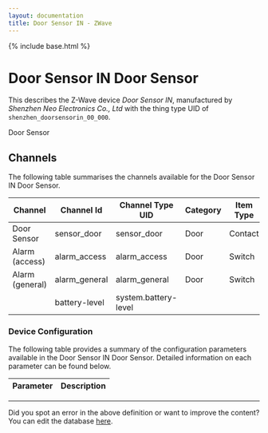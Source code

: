 ```yaml
---
layout: documentation
title: Door Sensor IN - ZWave
---
```


{% include base.html %}

# Door Sensor IN Door Sensor

This describes the Z-Wave device *Door Sensor IN*, manufactured by *Shenzhen Neo Electronics Co., Ltd* with the thing type UID of ```shenzhen_doorsensorin_00_000```. 

Door Sensor


## Channels
The following table summarises the channels available for the Door Sensor IN Door Sensor.

| Channel | Channel Id | Channel Type UID | Category | Item Type |
|---------|------------|------------------|----------|-----------|
| Door Sensor | sensor_door | sensor_door | Door | Contact |
| Alarm (access) | alarm_access | alarm_access | Door | Switch |
| Alarm (general) | alarm_general | alarm_general | Door | Switch |
|  | battery-level | system.battery-level |  |  |


### Device Configuration
The following table provides a summary of the configuration parameters available in the Door Sensor IN Door Sensor.
Detailed information on each parameter can be found below.

| Parameter   | Description |
|-------------|-------------|


---

Did you spot an error in the above definition or want to improve the content?
You can edit the database [here](http://www.cd-jackson.com/index.php/zwave/zwave-device-database/zwave-device-list/devicesummary/477).
